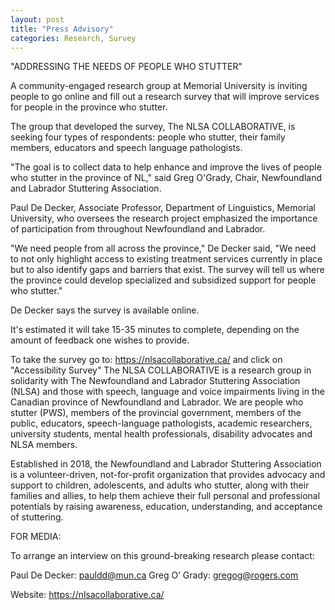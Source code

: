 ```yaml
---
layout: post
title: "Press Advisory"
categories: Research, Survey
---
```

"ADDRESSING THE NEEDS OF PEOPLE WHO STUTTER"

A community-engaged research group at Memorial University is inviting people to go online and fill out a research survey that will improve services for people in the province who stutter.

The group that developed the survey, The NLSA COLLABORATIVE, is seeking four types of respondents: people who stutter, their family members, educators and speech language pathologists.

"The goal is to collect data to help enhance and improve the lives of people who stutter in the province of NL," said Greg O'Grady, Chair, Newfoundland and Labrador Stuttering Association.

Paul De Decker, Associate Professor, Department of Linguistics, Memorial University, who oversees the research project emphasized the importance of participation from throughout Newfoundland and Labrador.

"We need people from all across the province," De Decker said, "We need to not only highlight access to existing treatment services currently in place but to also identify gaps and barriers that exist. The survey will tell us where the province could develop specialized and subsidized support for people who stutter."

De Decker says the survey is available online.

It's estimated it will take 15-35 minutes to complete, depending on the amount of feedback one wishes to provide.

To take the survey go to: https://nlsacollaborative.ca/ and click on "Accessibility Survey"
The NLSA COLLABORATIVE is a research group in solidarity with The Newfoundland and Labrador Stuttering Association (NLSA) and those with speech, language and voice impairments living in the Canadian province of Newfoundland and Labrador. We are people who stutter (PWS), members of the provincial government, members of the public, educators, speech-language pathologists, academic researchers, university students, mental health professionals, disability advocates and NLSA members.

Established in 2018, the Newfoundland and Labrador Stuttering Association is a volunteer-driven, not-for-profit organization that provides advocacy and support to children, adolescents, and adults who stutter, along with their families and allies, to help them achieve their full personal and professional potentials by raising awareness, education, understanding, and acceptance of stuttering.

FOR MEDIA:

To arrange an interview on this ground-breaking research please contact:

Paul De Decker: pauldd@mun.ca
Greg O’ Grady: gregog@rogers.com

Website: https://nlsacollaborative.ca/
